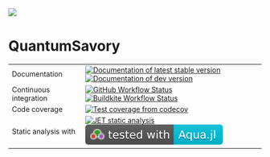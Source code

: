 <img src="https://github.com/QuantumSavory/QuantumSavory.jl/raw/master/docs/src/assets/logo.png" style="max-width:100px">

# QuantumSavory

<table>
    <tr>
        <td>Documentation</td>
        <td>
            <a href="https://quantumsavory.github.io/QuantumSavory.jl/stable"><img src="https://img.shields.io/badge/docs-stable-blue.svg" alt="Documentation of latest stable version"></a>
            <a href="https://quantumsavory.github.io/QuantumSavory.jl/dev"><img src="https://img.shields.io/badge/docs-dev-blue.svg" alt="Documentation of dev version"></a>
        </td>
    </tr><tr></tr>
    <tr>
        <td>Continuous integration</td>
        <td>
            <a href="https://github.com/QuantumSavory/QuantumSavory.jl/actions?query=workflow%3ACI+branch%3Amaster"><img src="https://github.com/QuantumSavory/QuantumSavory.jl/actions/workflows/ci.yml/badge.svg" alt="GitHub Workflow Status"></a>
            <a href="https://buildkite.com/quantumsavory/quantumsavory"><img src="https://badge.buildkite.com/2713c9978db76235fbe98094b7cad9a05f04671fd442739c47.svg" alt="Buildkite Workflow Status"></a>
        </td>
    </tr><tr></tr>
    <tr>
        <td>Code coverage</td>
        <td>
            <a href="https://codecov.io/gh/QuantumSavory/QuantumSavory.jl"><img src="https://img.shields.io/codecov/c/gh/QuantumSavory/QuantumSavory.jl?label=codecov" alt="Test coverage from codecov"></a>
        </td>
    </tr><tr></tr>
    <tr>
        <td>Static analysis with</td>
        <td>
            <a href="https://github.com/aviatesk/JET.jl"><img src="https://img.shields.io/badge/JET.jl-%E2%9C%88%EF%B8%8F-9cf" alt="JET static analysis"></a>
            <a href="https://github.com/JuliaTesting/Aqua.jl"><img src="https://raw.githubusercontent.com/JuliaTesting/Aqua.jl/master/badge.svg" alt="Aqua QA"></a>
        </td>
    </tr>
</table>
